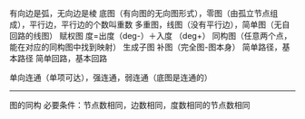 有向边是弧，无向边是棱
底图（有向图的无向图形式），零图（由孤立节点组成），平行边，平行边的个数叫重数
多重图，线图（没有平行边），简单图（无自回路的线图）
赋权图
度=出度（deg-）＋入度 （deg+）
同构图（任意两个点，能在对应的同构图中找到映射）
生成子图
补图（完全图-图本身）
简单路径，基本路径
简单回路，基本回路

单向连通（单项可达），强连通，弱连通（底图是连通的）


---
图的同构
必要条件：节点数相同，边数相同，度数相同的节点数相同